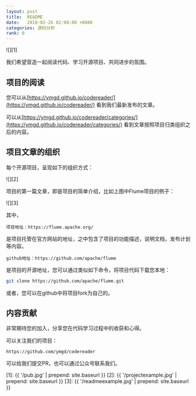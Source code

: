 ```yaml
---
layout: post
title:  README 
date:   2018-02-26 02:08:00 +0800
categories: 源码分析
rank: 0
---
```


![][1]

我们希望营造一起阅读代码、学习开源项目、共同进步的氛围。

## 项目的阅读

您可以从[https://ymgd.github.io/codereader/](https://ymgd.github.io/codereader/) 看到我们最新发布的文章。

可以从[https://ymgd.github.io/codereader/categories/](https://ymgd.github.io/codereader/categories/) 看到文章按照项目归类组织之后的内容。

## 项目文章的组织

每个开源项目，呈现如下的组织方式：

![][2]

项目的第一篇文章，即是项目的简单介绍，比如上图中Flume项目的例子：

![][3]

其中，

```
项目地址：https://flume.apache.org/
```

是项目托管在官方网站的地址，之中包含了项目的功能描述，说明文档，发布计划等内容。

```
github地址：https://github.com/apache/flume
```

是项目的开源地址，您可以通过类似如下命令，将项目代码下载您本地：

```bash
git clone https://github.com/apache/flume.git
```

或者，您可以在github中将项目fork为自己的。

## 内容贡献

非常期待您的加入，分享您在代码学习过程中的收获和心得。

可以关注我们的项目：

```
https://github.com/ymgd/codereader
```

可以给我们提交PR，也可以通过公众号联系我们。

[1]: {{ '/pub.jpg' | prepend: site.baseurl  }}
[2]: {{ '/projectexample.jpg' | prepend: site.baseurl  }}
[3]: {{ '/readmeexample.jpg' | prepend: site.baseurl  }}
